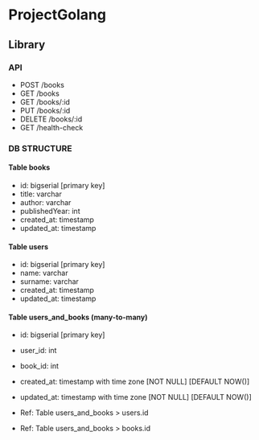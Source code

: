 # ProjectGolang

## Library

### API
- POST /books
- GET /books
- GET /books/:id
- PUT /books/:id
- DELETE /books/:id
- GET /health-check

### DB STRUCTURE
#### Table books
- id: bigserial [primary key]
- title: varchar
- author: varchar
- publishedYear: int
- created_at: timestamp
- updated_at: timestamp

#### Table users
- id: bigserial [primary key]
- name: varchar
- surname: varchar
- created_at: timestamp 
- updated_at: timestamp 

#### Table users_and_books (many-to-many)
- id: bigserial [primary key]
- user_id: int 
- book_id: int
- created_at: timestamp with time zone [NOT NULL] [DEFAULT NOW()]
- updated_at: timestamp with time zone [NOT NULL] [DEFAULT NOW()]

- Ref: Table users_and_books > users.id
- Ref: Table users_and_books > books.id
